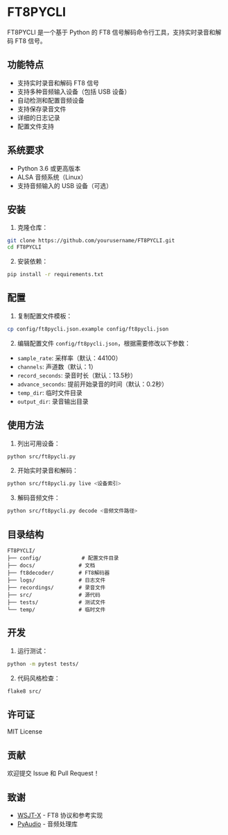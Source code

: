 # FT8PYCLI

FT8PYCLI 是一个基于 Python 的 FT8 信号解码命令行工具，支持实时录音和解码 FT8 信号。

## 功能特点

- 支持实时录音和解码 FT8 信号
- 支持多种音频输入设备（包括 USB 设备）
- 自动检测和配置音频设备
- 支持保存录音文件
- 详细的日志记录
- 配置文件支持

## 系统要求

- Python 3.6 或更高版本
- ALSA 音频系统（Linux）
- 支持音频输入的 USB 设备（可选）

## 安装

1. 克隆仓库：
```bash
git clone https://github.com/yourusername/FT8PYCLI.git
cd FT8PYCLI
```

2. 安装依赖：
```bash
pip install -r requirements.txt
```

## 配置

1. 复制配置文件模板：
```bash
cp config/ft8pycli.json.example config/ft8pycli.json
```

2. 编辑配置文件 `config/ft8pycli.json`，根据需要修改以下参数：
- `sample_rate`: 采样率（默认：44100）
- `channels`: 声道数（默认：1）
- `record_seconds`: 录音时长（默认：13.5秒）
- `advance_seconds`: 提前开始录音的时间（默认：0.2秒）
- `temp_dir`: 临时文件目录
- `output_dir`: 录音输出目录

## 使用方法

1. 列出可用设备：
```bash
python src/ft8pycli.py
```

2. 开始实时录音和解码：
```bash
python src/ft8pycli.py live <设备索引>
```

3. 解码音频文件：
```bash
python src/ft8pycli.py decode <音频文件路径>
```

## 目录结构

```
FT8PYCLI/
├── config/             # 配置文件目录
├── docs/              # 文档
├── ft8decoder/        # FT8解码器
├── logs/              # 日志文件
├── recordings/        # 录音文件
├── src/               # 源代码
├── tests/             # 测试文件
└── temp/              # 临时文件
```

## 开发

1. 运行测试：
```bash
python -m pytest tests/
```

2. 代码风格检查：
```bash
flake8 src/
```

## 许可证

MIT License

## 贡献

欢迎提交 Issue 和 Pull Request！

## 致谢

- [WSJT-X](https://physics.princeton.edu/pulsar/k1jt/wsjtx.html) - FT8 协议和参考实现
- [PyAudio](https://people.csail.mit.edu/hubert/pyaudio/) - 音频处理库 